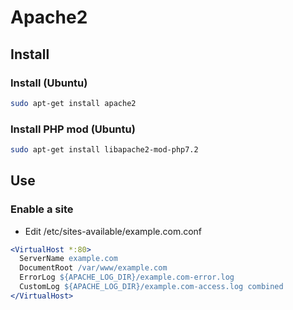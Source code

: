 # Apache2

## Install

### Install (Ubuntu)

```bash
sudo apt-get install apache2
```

### Install PHP mod (Ubuntu)

```bash
sudo apt-get install libapache2-mod-php7.2
```

## Use

### Enable a site

- Edit /etc/sites-available/example.com.conf

```apache
<VirtualHost *:80>
  ServerName example.com
  DocumentRoot /var/www/example.com
  ErrorLog ${APACHE_LOG_DIR}/example.com-error.log
  CustomLog ${APACHE_LOG_DIR}/example.com-access.log combined
</VirtualHost>
```
